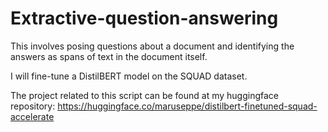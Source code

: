 # Extractive-question-answering

This involves posing questions about a document and identifying the answers as spans of text in the document itself.

I will fine-tune a DistilBERT model on the SQUAD dataset. 

The project related to this script can be found at my huggingface repository:
https://huggingface.co/maruseppe/distilbert-finetuned-squad-accelerate
